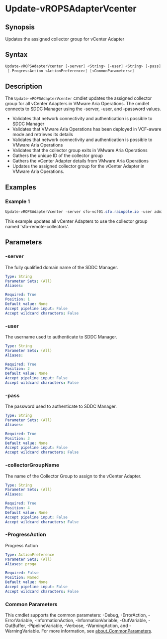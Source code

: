 # Update-vROPSAdapterVcenter

## Synopsis

Updates the assigned collector group for vCenter Adapter

## Syntax

```powershell
Update-vROPSAdapterVcenter [-server] <String> [-user] <String> [-pass] <String> [-collectorGroupName] <String>
 [-ProgressAction <ActionPreference>] [<CommonParameters>]
```

## Description

The `Update-vROPSAdapterVcenter` cmdlet updates the assigned collector group for all vCenter Adapters in
VMware Aria Operations.
The cmdlet connects to SDDC Manager using the -server, -user, and -password values.

- Validates that network connectivity and authentication is possible to SDDC Manager
- Validates that VMware Aria Operations has been deployed in VCF-aware mode and retrieves its details
- Validates that network connectivity and authentication is possible to VMware Aria Operations
- Validates that the collector group exits in VMware Aria Operations
- Gathers the unique ID of the collector group
- Gathers the vCenter Adapter details from VMware Aria Operations
- Updates the assigned collector group for the vCenter Adapter in VMware Aria Operations.

## Examples

### Example 1

```powershell
Update-vROPSAdapterVcenter -server sfo-vcf01.sfo.rainpole.io -user administrator@vsphere.local -pass VMw@re1! -collectorGroupName "sfo-remote-collectors"
```

This example updates all vCenter Adapters to use the collector group named 'sfo-remote-collectors'.

## Parameters

### -server

The fully qualified domain name of the SDDC Manager.

```yaml
Type: String
Parameter Sets: (All)
Aliases:

Required: True
Position: 1
Default value: None
Accept pipeline input: False
Accept wildcard characters: False
```

### -user

The username used to authenticate to SDDC Manager.

```yaml
Type: String
Parameter Sets: (All)
Aliases:

Required: True
Position: 2
Default value: None
Accept pipeline input: False
Accept wildcard characters: False
```

### -pass

The password used to authenticate to SDDC Manager.

```yaml
Type: String
Parameter Sets: (All)
Aliases:

Required: True
Position: 3
Default value: None
Accept pipeline input: False
Accept wildcard characters: False
```

### -collectorGroupName

The name of the Collector Group to assign to the vCenter Adapter.

```yaml
Type: String
Parameter Sets: (All)
Aliases:

Required: True
Position: 4
Default value: None
Accept pipeline input: False
Accept wildcard characters: False
```

### -ProgressAction

Progress Action

```yaml
Type: ActionPreference
Parameter Sets: (All)
Aliases: proga

Required: False
Position: Named
Default value: None
Accept pipeline input: False
Accept wildcard characters: False
```

### Common Parameters

This cmdlet supports the common parameters: -Debug, -ErrorAction, -ErrorVariable, -InformationAction, -InformationVariable, -OutVariable, -OutBuffer, -PipelineVariable, -Verbose, -WarningAction, and -WarningVariable. For more information, see [about_CommonParameters](http://go.microsoft.com/fwlink/?LinkID=113216).
